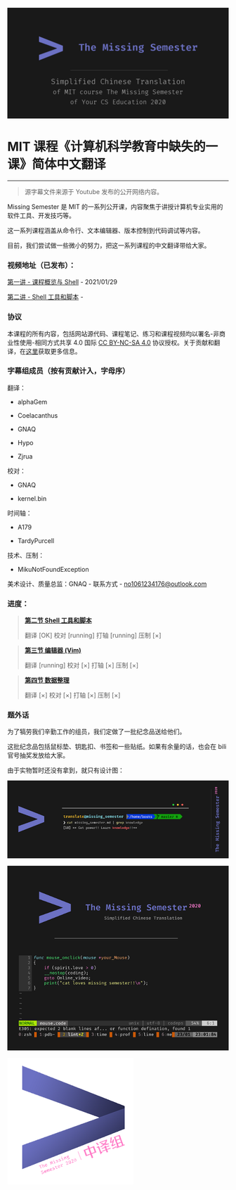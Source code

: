 ![](images/github_social_preview.png)

# MIT 课程《计算机科学教育中缺失的一课》简体中文翻译

------------

> 源字幕文件来源于 Youtube 发布的公开网络内容。

Missing Semester 是 MIT 的一系列公开课，内容聚焦于讲授计算机专业实用的软件工具、开发技巧等。

这一系列课程涵盖从命令行、文本编辑器、版本控制到代码调试等内容。

目前，我们尝试做一些微小的努力，把这一系列课程的中文翻译带给大家。

### 视频地址（已发布）：

[第一讲 - 课程概览与 Shell](https://www.bilibili.com/video/BV1Eo4y1d7KZ) - 2021/01/29

[第二讲 - Shell 工具和脚本]() - 

### 协议

本课程的所有内容，包括网站源代码、课程笔记、练习和课程视频均以署名-非商业性使用-相同方式共享 4.0 国际 [CC BY-NC-SA 4.0](https://creativecommons.org/licenses/by-nc-sa/4.0/) 协议授权。关于贡献和翻译，在[这里](license.md)获取更多信息。

### 字幕组成员（按有贡献计入，字母序）

翻译：

- alphaGem

- Coelacanthus

- GNAQ

- Hypo

- Zjrua

校对：

- GNAQ

- kernel.bin

时间轴：

- A179

- TardyPurcell

技术、压制：

- MikuNotFoundException

美术设计、质量总监：GNAQ - 联系方式 - [no1061234176@outlook.com](mailto:no1061234176@outlook.com)

### 进度：

> **[第二节 Shell 工具和脚本](https://missing-semester-cn.github.io/2020/shell-tools/)**
>
> 翻译 [OK]
> 校对 [running]
> 打轴 [running]
> 压制 [×]

> **[第三节 编辑器 (Vim)](https://missing-semester-cn.github.io/2020/editors/)**
>
> 翻译 [running]
> 校对 [×]
> 打轴 [×]
> 压制 [×]

> **[第四节 数据整理](https://missing-semester-cn.github.io/2020/data-wrangling/)**
>
> 翻译 [×]
> 校对 [×]
> 打轴 [×]
> 压制 [×]

### 题外话

为了犒劳我们辛勤工作的组员，我们定做了一批纪念品送给他们。

这批纪念品包括鼠标垫、钥匙扣、书签和一些贴纸。如果有余量的话，也会在 bili 官号抽奖发放给大家。

由于实物暂时还没有拿到，就只有设计图：

![](images/bookmark.png)

![](images/mousepad.png)

![](images/keychain.png)
